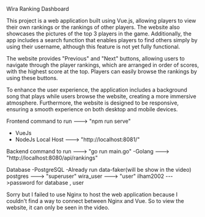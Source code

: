 Wira Ranking Dashboard

This project is a web application built using Vue.js, allowing players to view their own rankings or the rankings of other players. The website also showcases the pictures of the top 3 players in the game. Additionally, the app includes a search function that enables players to find others simply by using their username, although this feature is not yet fully functional.

The website provides "Previous" and "Next" buttons, allowing users to navigate through the player rankings, which are arranged in order of scores, with the highest score at the top. Players can easily browse the rankings by using these buttons.

To enhance the user experience, the application includes a background song that plays while users browse the website, creating a more immersive atmosphere. Furthermore, the website is designed to be responsive, ensuring a smooth experience on both desktop and mobile devices.

Frontend command to run ---> "npm run serve"
- VueJs
- NodeJs
Local Host ---> "http://localhost:8081/"

Backend command to run ---> "go run main.go"
-Golang ---> "http://localhost:8080/api/rankings"

Database 
-PostgreSQL
-Already run data-faker(will be show in the video)
postgres ---> "superuser"
wira_user ---> "user"
ilham2002 --->password for database , user 

Sorry but I failed to use Nginx to host the web application because I couldn't find a way to connect between Nginx and Vue. So to view the website, it can only be seen in the video.
















